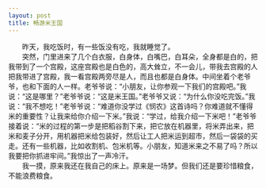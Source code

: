```yaml
---
layout: post
title: 畅游米王国
---
```



　　昨天，我吃饭时，有一些饭没有吃，我就睡觉了。  
　　突然，门里进来了几个白衣服，白身体，白嘴巴，白耳朵，全身都是白的，把我带到了一个宫殿，这座宫殿也是白色的，高大耸立，不一会儿，带我去宫殿的人把我带进了宫殿，我一看宫殿两旁尽是人，而且也都是白身体。中间坐着个老爷爷，也和下面的人一样。老爷爷说：“小朋友，让你参观一下我们的宫殿吧。”我说：“这是哪里？”老爷爷说：“这是米王国。”老爷爷又说：“为什么你没吃完饭。”我说：“我不想吃！”老爷爷说：“难道你没学过《悯农》这首诗吗？你难道就不懂得米的重要性？让我来给你介绍一下米。”我说：“学过，给我介绍一下米吧！”老爷爷接着说：“米的过程的第一步是把稻谷割下来，把它放在机器里，将米弄出来，把米和麦子分开，用机器把米给包装好，然后让工人把米运到超市，然后一袋袋的买走。还有一些机器，比如收割机、包米机等。小朋友，知道米来之不易了吗？所以我要把你抓进牢间。”我惊出了一声冷汗。  
　　我一摸，原来我还在我自己的床上。原来是一场梦。但我们还是要珍惜粮食，不能浪费粮食。  
